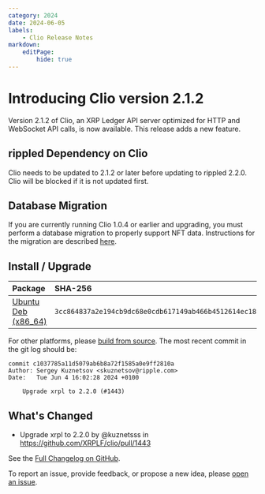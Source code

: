 ```yaml
---
category: 2024
date: 2024-06-05
labels:
    - Clio Release Notes
markdown:
    editPage:
        hide: true
---
```


# Introducing Clio version 2.1.2

Version 2.1.2 of Clio, an XRP Ledger API server optimized for HTTP and WebSocket API calls, is now available. This release adds a new feature.

## rippled Dependency on Clio

Clio needs to be updated to 2.1.2 or later before updating to rippled 2.2.0.  Clio will be blocked if it is not updated first.

## Database Migration

If you are currently running Clio 1.0.4 or earlier and upgrading, you must perform a database migration to properly support NFT data. Instructions for the migration are described [here](https://github.com/XRPLF/clio/tree/clio_migrator%402.0.0).

## Install / Upgrade

| Package | SHA-256 |
|:--------|:--------|
| [Ubuntu Deb (x86_64)](https://github.com/XRPLF/clio/releases/download/2.1.2/clio_2.1.2_amd64.deb) | `3cc864837a2e194cb9dc68e0cdb617149ab466b4512614ec18879792fdb41571` |

For other platforms, please [build from source](https://github.com/XRPLF/clio/releases/tag/2.1.2). The most recent commit in the git log should be:

```text
commit c1037785a11d5079ab6b8a72f1585a0e9ff2810a
Author: Sergey Kuznetsov <skuznetsov@ripple.com>
Date:   Tue Jun 4 16:02:28 2024 +0100

    Upgrade xrpl to 2.2.0 (#1443)
```

## What's Changed

* Upgrade xrpl to 2.2.0 by @kuznetsss in https://github.com/XRPLF/clio/pull/1443

See the [Full Changelog on GitHub](https://github.com/XRPLF/clio/compare/2.1.1...2.1.2).

To report an issue, provide feedback, or propose a new idea, please [open an issue](https://github.com/XRPLF/clio/issues).
